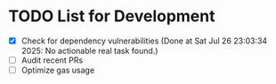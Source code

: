 # TODO List for Development

- [x] Check for dependency vulnerabilities  (Done at Sat Jul 26 23:03:34 2025: No actionable real task found.)
- [ ] Audit recent PRs
- [ ] Optimize gas usage